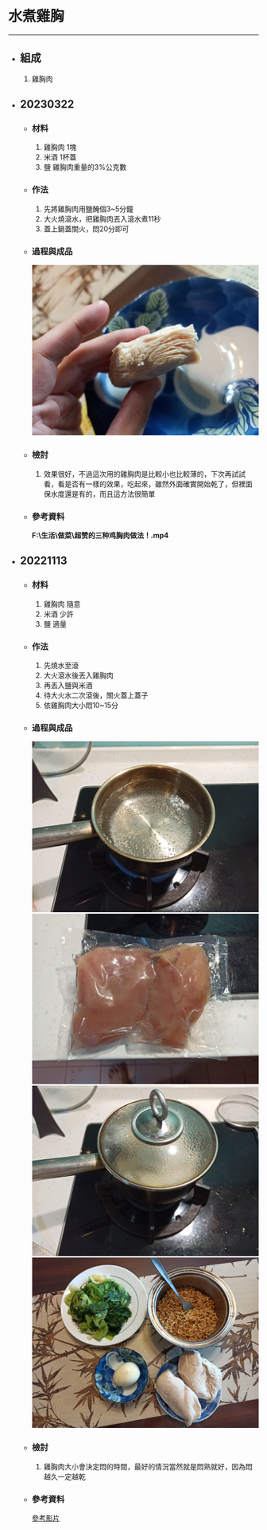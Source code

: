# 水煮雞胸
---
+ ## 組成
  1. 雞胸肉


+ ## 20230322
  + ### 材料
    1. 雞胸肉 1塊
    2. 米酒 1杯蓋
    3. 鹽 雞胸肉重量的3%公克數
  
  + ### 作法
    1. 先將雞胸肉用鹽醃個3~5分鐘
    2. 大火燒滾水，把雞胸肉丟入滾水煮11秒
    3. 蓋上鍋蓋關火，悶20分即可
  
  + ### 過程與成品
    ![](../../Image/20230322_1.jpg)
  
  + ### 檢討
    1. 效果很好，不過這次用的雞胸肉是比較小也比較薄的，下次再試試看，看是否有一樣的效果，吃起來，雖然外面確實開始乾了，但裡面保水度還是有的，而且這方法很簡單
  
  + ### 參考資料
    **F:\生活\做菜\超赞的三种鸡胸肉做法！.mp4**


+ ## 20221113
  + ### 材料
    1. 雞胸肉 隨意
    2. 米酒 少許
    3. 鹽 適量
  
  + ### 作法
    1. 先燒水至滾
    2. 大火滾水後丟入雞胸肉
    3. 再丟入鹽與米酒
    4. 待大火水二次滾後，關火蓋上蓋子
    5. 依雞胸肉大小悶10~15分
  
  + ### 過程與成品
    ![](../../Image/20221113_1.jpg)
    ![](../../Image/20221113_2.jpg)
    ![](../../Image/20221113_3.jpg)
    ![](../../Image/20221113_4.jpg)
  
  + ### 檢討
    1. 雞胸肉大小會決定悶的時間，最好的情況當然就是悶熟就好，因為悶越久一定越乾
  
  + ### 參考資料
    [參考影片](https://youtu.be/N_DAbJ9vGuA)